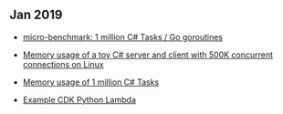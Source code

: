
## Jan 2019

* [micro-benchmark: 1 million C# Tasks / Go goroutines](dotnet_toy_task_vs_go/)

* [Memory usage of a toy C# server and client with 500K concurrent connections on Linux](dotnet_client_server/)

* [Memory usage of 1 million C# Tasks](dotnet_task_memory_usage/)

* [Example CDK Python Lambda](cdk_python_lambda/)

